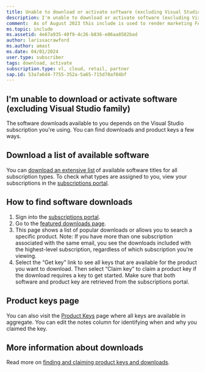 ```yaml
---
title: Unable to download or activate software (excluding Visual Studio family)
description: I'm unable to download or activate software (excluding Visual Studio family), included with my Visual Studio subscription.
comment:  As of August 2023 this include is used to render marketing FAQ content for VS Subscriptions in the following portals - VSCom, Manage, and My portals. It was not used for learn.microsoft.com content at that time. SMEs are Evan Windom and Larissa Crawford of Red Door Collaborative and Sharvari Dighe.
ms.topic: include
ms.assetid: 4e67a935-40f9-4c26-b836-e06aa8582bad
author: larissacrawford
ms.author: amast
ms.date: 04/01/2024
user.type: subscriber
tags: download, activate
subscription.type: vl, cloud, retail, partner
sap.id: 53a7a6d4-7755-352a-5a65-715d78af84bf
---
```


## I'm unable to download or activate software (excluding Visual Studio family)


The software downloads available to you depends on the Visual Studio subscription you're using. You can find downloads and product keys a few ways. 

## Download a list of available software 

You can [download an extensive list](https://download.microsoft.com/download/1/5/4/15454442-CF17-47B9-A65D-DF84EF88511B/Visual_Studio_by_Subscription_Level.xlsx) of available software titles for all subscription types. To check what types are assigned to you, view your subscriptions in the [subscriptions portal](https://my.visualstudio.com/subscriptions). 

## How to find software downloads 
1. Sign into the [subscriptions portal](https://my.visualstudio.com/benefits). 
1. Go to the [featured downloads page](https://my.visualstudio.com/downloads/featured).  
1. This page shows a list of popular downloads or allows you to search a specific product. Note: If you have more than one subscription associated with the same email, you see the downloads included with the highest-level subscription, regardless of which subscription you're viewing.  
4. Select the “Get key” link to see all keys that are available for the product you want to download. Then select “Claim key” to claim a product key if the download requires a key to get started. Make sure that both software and product key are retrieved from the subscriptions portal.


## Product keys page 

You can also visit the [Product Keys](https://my.visualstudio.com/productkeys) page where all keys are available in aggregate. You can edit the notes column for identifying when and why you claimed the key. 

## More information about downloads 

Read more on [finding and claiming product keys and downloads](https://learn.microsoft.com/visualstudio/subscriptions/find-keys). 
